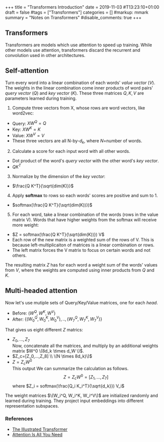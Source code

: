 +++
title = "Transformers Introduction"
date = 2019-11-03  #T13:23:10+01:00
draft = false
#tags = ["Transformers"]
categories = []
#markup: mmark
summary = "Notes on Transformers"
#disable_comments: true
+++

## Transformers
Transformers are models which use attention to speed up training. While other models use attention, transformers discard the recurrent and convolution used in other architectures.

## Self-attention
Turn every word into a linear combination of each words' _value vector_ ($V$). The weights in the linear combination come inner products of word pairs' _query vector_ ($Q$) and _key vector_ ($K$). These three matrices $Q, K, V$ are parameters learned during training.

1. Compute three vectors from X, whose rows are word vectors, like word2vec:
  * Query: $X W^Q = Q$
  * Key: $X W^K = K$
  * Value: $X W^V = V$
  * These three vectors are all N-by-$d_k$, where $N$=number of words.
2. Calculate a score for each input word with all other words.
  * Dot product of the word's _query vector_ with the other word's _key vector_.
  * $Q K^T$
3. Normalize by the dimension of the _key vector_:
  * $\frac{Q K^T}{\sqrt{dim(K)}}$
4. Apply __softmax__ to rows so each words' scores are positive and sum to 1.
  * $softmax(\frac{Q K^T}{\sqrt(dim(K))})$
5. For each word, take a linear combination of the words (rows in the value matrix V). Words that have higher weights from the softmax will receive more weight:
  * $Z = softmax(\frac{Q K^T}{\sqrt(dim(K))}) V$
  * Each row of the new matrix is a weighted sum of the rows of V. This is because left-multiplicaiton of matrices is a linear combination or rows.
  * The left matrix forces the V matrix to focus on certain words and not others.

The resulting matrix $Z$ has for each word a weight sum of the words' values from $V$, where the weights are computed using inner products from $Q$ and $K$. 

## Multi-headed attention
Now let's use mutiple sets of Query/Key/Value matrices, one for each _head_.

* Before: $(W^Q, W^K, W^V)$
* After: $\{(W_0^Q, W_0^K, W_0^V),..,(W_7^Q, W_7^K, W_7^V)\}$

That gives us eight different $Z$ matrics:

* $Z_0,...,Z_7$  
Now, concatenate all the matrices, and multiply by an additional weights matrix $W^0 \(8d_k \times d_W \)$.  
* $Z_c=[Z_0,...,Z_8] \\ \(N \times 8d_k)\)$  
* $Z = Z_cW^0$  
This output We can summarize the calculation as follows.  
$$
Z = Z_c W^0 = [Z_1,...,Z_7]
$$
where
$Z_i = softmax(\frac{Q_i K_i^T}{\sqrt{d_k}}) V_i$

The weight matrices $\(W_i^Q, W_i^K, W_i^V\)$ are initialized randomly and learned during training. They project input embeddings into different representation subspaces.


### References
* [The Illustrated Transformer](http://jalammar.github.io/illustrated-transformer/)
* [Attention Is All You Need](https://arxiv.org/pdf/1706.03762.pdf)